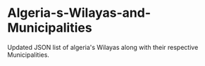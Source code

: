 # Algeria-s-Wilayas-and-Municipalities
Updated JSON list of algeria's Wilayas along with their respective Municipalities.
